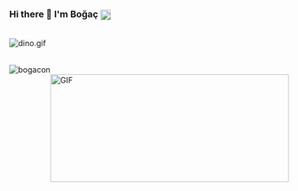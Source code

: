 
### Hi there 👋 I'm Boğaç   <a href='https://www.linkedin.com/in/boğaç-ondalıkoğlu/'><img align='center' alt="linkedin" src="https://raw.githubusercontent.com/rahul-jha98/rahul-jha98/561d474902b59c7429ec22bb73e225696c27b202/assets/linkedin.svg" height='19px'/></a>

<br>

<img data-target="animated-image.replacedImage" alt="dino.gif" class="AnimatedImagePlayer-animatedImage" src="https://github.com/saadeghi/saadeghi/raw/master/dino.gif" style="display: block; opacity: 1;">

<br>

<p align="left"> <img src="https://github-readme-stats.vercel.app/api?username=bogacon&show_icons=true&theme=gotham" alt="bogacon" />

<img align="right" alt="GIF" src="https://github.com/abhisheknaiidu/abhisheknaiidu/blob/master/code.gif?raw=true" width="430" height="195" />
